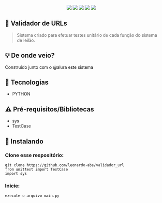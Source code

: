 <div id="statusProject" align="center">
 <img src="https://img.shields.io/github/license/leonardo-abe/tdd_python_alura.svg?style=for-the-badge" />
 <img src="https://img.shields.io/github/stars/leonardo-abe/tdd_python_alura.svg?style=for-the-badge" />
 <img src="https://img.shields.io/github/forks/leonardo-abe/tdd_python_alura.svg?style=for-the-badge" />
 <img src="https://img.shields.io/github/issues/leonardo-abe/tdd_python_alura.svg?style=for-the-badge" />
 <img src="http://img.shields.io/static/v1?label=STATUS&message=CONCLUIDO&color=GREEN&style=for-the-badge"/>
 </div>

## 🧪 Validador de URLs

> Sistema criado para efetuar testes unitário de cada função do sistema de leilão.

## 💡 De onde veio?

Construido junto com o @alura este sistema


## 📡 Tecnologias

- PYTHON

## ⚠ Pré-requisitos/Bibliotecas

- sys
- TestCase

## 🔽 Instalando

### Clone esse respositório:

```
git clone https://github.com/leonardo-abe/validador_url
from unittest import TestCase
import sys
```


### Inicie:

```
execute o arquivo main.py
```


